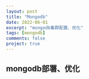 ```yaml
---
layout: post
title: "Mongodb"
date: 2022-06-01
excerpt: "mongodb集群配置、优化"
tags: [mongodb]
comments: false
project: true
---
```


## mongodb部署、优化
